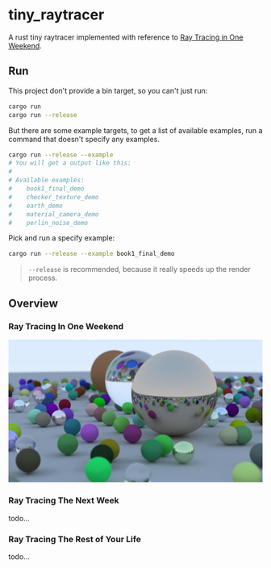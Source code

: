 # tiny_raytracer

A rust tiny raytracer implemented with reference to [Ray Tracing in One Weekend](https://raytracing.github.io/books/RayTracingInOneWeekend.html).

## Run

This project don't provide a bin target, so you can't just run:

```bash
cargo run
cargo run --release
```

But there are some example targets, to get a list of available examples, run a command that doesn't specify any examples.

```bash
cargo run --release --example
# You will get a output like this:
#
# Available examples:
#    book1_final_demo
#    checker_texture_demo
#    earth_demo
#    material_camera_demo
#    perlin_noise_demo
```

Pick and run a specify example:

```bash
cargo run --release --example book1_final_demo
```

>`--release` is recommended, because it really speeds up the render process.

## Overview

### Ray Tracing In One Weekend

![Ray Tracing In One Weekend](resource/images/first-book-final-scene.jpg)

### Ray Tracing The Next Week

todo...

### Ray Tracing The Rest of Your Life

todo...
